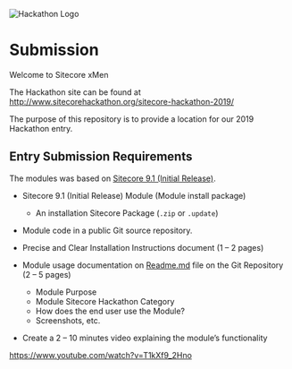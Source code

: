![Hackathon Logo](documentation/images/hackathon.png?raw=true "Hackathon Logo")

# Submission

Welcome to Sitecore xMen

The Hackathon site can be found at http://www.sitecorehackathon.org/sitecore-hackathon-2019/

The purpose of this repository is to provide a location for our 2019 Hackathon entry.



## Entry Submission Requirements 

The modules was based on [Sitecore 9.1 (Initial Release)](https://dev.sitecore.net/Downloads/Sitecore_Experience_Platform/91/Sitecore_Experience_Platform_91_Initial_Release.aspx).

- Sitecore 9.1 (Initial Release) Module (Module install package)
   - An installation Sitecore Package (`.zip` or `.update`)

- Module code in a public Git source repository. 


- Precise and Clear Installation Instructions document (1 – 2 pages)

- Module usage documentation on [Readme.md](documentation) file on the Git Repository (2 – 5 pages)
  - Module Purpose
  - Module Sitecore Hackathon Category
  - How does the end user use the Module?
  - Screenshots, etc.

- Create a 2 – 10 minutes video explaining the module’s functionality

https://www.youtube.com/watch?v=T1kXf9_2Hno
